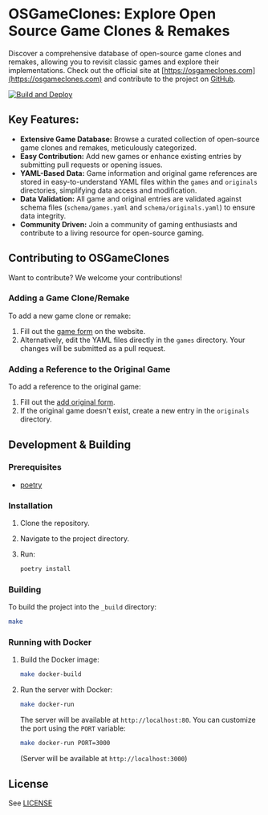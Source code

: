 # OSGameClones: Explore Open Source Game Clones & Remakes

Discover a comprehensive database of open-source game clones and remakes, allowing you to revisit classic games and explore their implementations. Check out the official site at [https://osgameclones.com](https://osgameclones.com) and contribute to the project on [GitHub](https://github.com/opengaming/osgameclones).

[![Build and Deploy](https://github.com/opengaming/osgameclones/actions/workflows/main.yml/badge.svg)](https://github.com/opengaming/osgameclones/actions/workflows/main.yml)

## Key Features:

*   **Extensive Game Database:**  Browse a curated collection of open-source game clones and remakes, meticulously categorized.
*   **Easy Contribution:** Add new games or enhance existing entries by submitting pull requests or opening issues.
*   **YAML-Based Data:** Game information and original game references are stored in easy-to-understand YAML files within the `games` and `originals` directories, simplifying data access and modification.
*   **Data Validation:**  All game and original entries are validated against schema files (`schema/games.yaml` and `schema/originals.yaml`) to ensure data integrity.
*   **Community Driven:**  Join a community of gaming enthusiasts and contribute to a living resource for open-source gaming.

## Contributing to OSGameClones

Want to contribute? We welcome your contributions!

### Adding a Game Clone/Remake

To add a new game clone or remake:

1.  Fill out the [game form](https://osgameclones.com/add_game.html) on the website.
2.  Alternatively, edit the YAML files directly in the `games` directory.  Your changes will be submitted as a pull request.

### Adding a Reference to the Original Game

To add a reference to the original game:

1.  Fill out the [add original form](https://osgameclones.com/add_original.html).
2.  If the original game doesn't exist, create a new entry in the `originals` directory.

## Development & Building

### Prerequisites
*   [poetry](https://python-poetry.org/)

### Installation

1.  Clone the repository.
2.  Navigate to the project directory.
3.  Run:

    ```bash
    poetry install
    ```

### Building

To build the project into the `_build` directory:

```bash
make
```

### Running with Docker

1.  Build the Docker image:

    ```bash
    make docker-build
    ```

2.  Run the server with Docker:

    ```bash
    make docker-run
    ```

    The server will be available at `http://localhost:80`.  You can customize the port using the `PORT` variable:

    ```bash
    make docker-run PORT=3000
    ```
    (Server will be available at `http://localhost:3000`)

## License

See [LICENSE](LICENSE)
